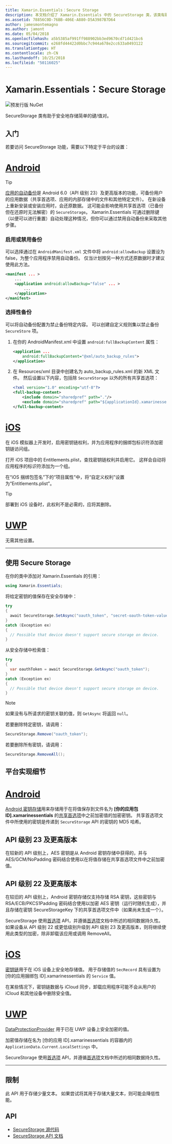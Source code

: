 ```yaml
---
title: Xamarin.Essentials：Secure Storage
description: 本文档介绍了 Xamarin.Essentials 中的 SecureStorage 类，该类有助于安全地存储简单的键/值对。 讨论了如何使用类、平台实现细节和限制。
ms.assetid: 78856C0D-76BB-406E-A880-D5A3987B7D64
author: jamesmontemagno
ms.author: jamont
ms.date: 05/04/2018
ms.openlocfilehash: a5b5385af991ff988902bb3ed9670cd71d421bc6
ms.sourcegitcommit: e268fd44422d0bbc7c944a678e2cc633a0493122
ms.translationtype: HT
ms.contentlocale: zh-CN
ms.lasthandoff: 10/25/2018
ms.locfileid: "50116025"
---
```

# <a name="xamarinessentials-secure-storage"></a>Xamarin.Essentials：Secure Storage

![预发行版 NuGet](~/media/shared/pre-release.png)

SecureStorage 类有助于安全地存储简单的键/值对。

## <a name="getting-started"></a>入门

若要访问 SecureStorage 功能，需要以下特定于平台的设置：

# <a name="androidtabandroid"></a>[Android](#tab/android)

> [!TIP]
> [应用的自动备份](https://developer.android.com/guide/topics/data/autobackup)是 Android 6.0（API 级别 23）及更高版本的功能，可备份用户的应用数据（共享首选项、应用的内部存储中的文件和其他特定文件）。 在新设备上重新安装或安装应用时，会还原数据。 这可能会影响使用共享首选项（已备份但在还原时无法解密）的 `SecureStorage`。 Xamarin.Essentials 可通过删除键（以便可以进行重置）自动处理这种情况，但你可以通过禁用自动备份来采取其他步骤。

### <a name="enable-or-disable-backup"></a>启用或禁用备份
可以选择通过在 `AndroidManifest.xml` 文件中将 `android:allowBackup` 设置设为 false，为整个应用程序禁用自动备份。 仅当计划按另一种方式还原数据时才建议使用此方法。

```xml
<manifest ... >
    ...
    <application android:allowBackup="false" ... >
        ...
    </application>
</manifest>
```

### <a name="selective-backup"></a>选择性备份
可以将自动备份配置为禁止备份特定内容。 可以创建自定义规则集以禁止备份 `SecureStore` 项。

1. 在你的 AndroidManifest.xml 中设置 `android:fullBackupContent` 属性：

    ```xml
    <application ...
        android:fullBackupContent="@xml/auto_backup_rules">
    </application>
    ```

2. 在 Resources/xml 目录中创建名为 auto_backup_rules.xml 的新 XML 文件。 然后设置以下内容，包括除 `SecureStorage` 以外的所有共享首选项：

    ```xml
    <?xml version="1.0" encoding="utf-8"?>
    <full-backup-content>
        <include domain="sharedpref" path="."/>
        <exclude domain="sharedpref" path="${applicationId}.xamarinessentials.xml"/>
    </full-backup-content>
    ```

# <a name="iostabios"></a>[iOS](#tab/ios)

在 iOS 模拟器上开发时，启用密钥链权利，并为应用程序的捆绑包标识符添加密钥链访问组。 

打开 iOS 项目中的 Entitlements.plist，查找密钥链权利并启用它。 这样会自动将应用程序的标识符添加为一个组。

在“iOS 捆绑包签名”下的“项目属性”中，将“自定义权利”设置为“Entitlements.plist”。

> [!TIP]
> 部署到 iOS 设备时，此权利不是必需的，应将其删除。

# <a name="uwptabuwp"></a>[UWP](#tab/uwp)

无需其他设置。

-----

## <a name="using-secure-storage"></a>使用 Secure Storage

在你的类中添加对 Xamarin.Essentials 的引用：

```csharp
using Xamarin.Essentials;
```

将给定密钥的值保存在安全存储中：

```csharp
try
{
  await SecureStorage.SetAsync("oauth_token", "secret-oauth-token-value");
}
catch (Exception ex)
{
  // Possible that device doesn't support secure storage on device.
}
```

从安全存储中检索值：

```csharp
try
{
  var oauthToken = await SecureStorage.GetAsync("oauth_token");
}
catch (Exception ex)
{
  // Possible that device doesn't support secure storage on device.
}
```

> [!NOTE]
> 如果没有与所请求的密钥关联的值，则 `GetAsync` 将返回 `null`。

若要删除特定密钥，请调用：

```csharp
SecureStorage.Remove("oauth_token");
```

若要删除所有密钥，请调用：

```csharp
SecureStorage.RemoveAll();
```


## <a name="platform-implementation-specifics"></a>平台实现细节

# <a name="androidtabandroid"></a>[Android](#tab/android)

[Android 密钥存储](https://developer.android.com/training/articles/keystore.html)用来存储用于在将值保存到文件名为 **[你的应用包 ID].xamarinessentials** 的[共享首选项](https://developer.android.com/training/data-storage/shared-preferences.html)中之前加密值的加密密钥。  共享首选项文件中所使用的密钥是传递到 `SecureStorage` API 的密钥的 MD5 哈希。

## <a name="api-level-23-and-higher"></a>API 级别 23 及更高版本

在较新的 API 级别上，AES 密钥是从 Android 密钥存储中获得的，并与 AES/GCM/NoPadding 密码结合使用以在将值存储在共享首选项文件中之前加密值。

## <a name="api-level-22-and-lower"></a>API 级别 22 及更高版本

在较旧的 API 级别上，Android 密钥存储仅支持存储 RSA 密钥，这些密钥与 RSA/ECB/PKCS1Padding 密码结合使用以加密 AES 密钥（运行时随机生成），并且存储在密钥 SecureStorageKey 下的共享首选项文件中（如果尚未生成一个）。

SecureStorage 使用[首选项](preferences.md) API，并遵循[首选项](preferences.md#persistence)文档中所述的相同数据持久性。 如果设备从 API 级别 22 或更低级别升级到 API 级别 23 及更高版本，则将继续使用此类型的加密，除非卸载该应用或调用 RemoveAll。

# <a name="iostabios"></a>[iOS](#tab/ios)

[密钥链](https://developer.xamarin.com/api/type/Security.SecKeyChain/)用于在 iOS 设备上安全地存储值。  用于存储值的 `SecRecord` 具有设置为 [你的应用捆绑包 ID].xamarinessentials 的 `Service` 值。

在某些情况下，密钥链数据与 iCloud 同步，卸载应用程序可能不会从用户的 iCloud 和其他设备中删除安全值。

# <a name="uwptabuwp"></a>[UWP](#tab/uwp)

[DataProtectionProvider](https://docs.microsoft.com/uwp/api/windows.security.cryptography.dataprotection.dataprotectionprovider) 用于已在 UWP 设备上安全加密的值。

加密值存储在名为 [你的应用 ID].xamarinessentials 的容器内的 `ApplicationData.Current.LocalSettings` 中。

SecureStorage 使用[首选项](preferences.md) API，并遵循[首选项](preferences.md#persistence)文档中所述的相同数据持久性。

-----

## <a name="limitations"></a>限制

此 API 用于存储少量文本。  如果尝试将其用于存储大量文本，则可能会降低性能。

## <a name="api"></a>API

- [SecureStorage 源代码](https://github.com/xamarin/Essentials/tree/master/Xamarin.Essentials/SecureStorage)
- [SecureStorage API 文档](xref:Xamarin.Essentials.SecureStorage)
